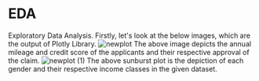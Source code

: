 # EDA
Exploratory Data Analysis.
Firstly, let's look at the below images, which are the output of Plotly Library.
![newplot](https://user-images.githubusercontent.com/91931548/179349917-270df566-faa0-4a83-88cb-379a65c84d82.png)
The above image depicts the annual mileage and credit score of the applicants and their respective approval of the claim. 
![newplot (1)](https://user-images.githubusercontent.com/91931548/179349958-360f1899-f5a0-49fb-ad2e-8df430740be5.png)
The above sunburst plot is the depiction of each gender and their respective income classes in the given dataset.
